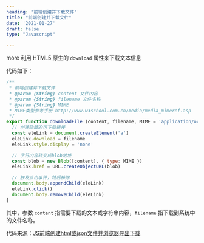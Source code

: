 ```yaml
---
heading: "前端创建并下载文件"
title: "前端创建并下载文件"
date: '2021-01-27'
draft: false
type: "Javascript"

---
```


more 利用 HTML5 原生的 `download` 属性来下载文本信息



代码如下：

```js
/**
 * 前端创建并下载文件
 * @param {String} content 文件内容
 * @param {String} filename 文件名称
 * @param {String} MIME
 * MIME类型参考手册 http://www.w3school.com.cn/media/media_mimeref.asp
 */
export function downloadFile (content, filename, MIME = 'application/octet-stream') {
  // 创建隐藏的可下载链接
  const eleLink = document.createElement('a')
  eleLink.download = filename
  eleLink.style.display = 'none'

  // 字符内容转变成blob地址
  const blob = new Blob([content], { type: MIME })
  eleLink.href = URL.createObjectURL(blob)

  // 触发点击事件，然后移除
  document.body.appendChild(eleLink)
  eleLink.click()
  document.body.removeChild(eleLink)
}
```

其中，参数 `content` 指需要下载的文本或字符串内容，`filename` 指下载到系统中的文件名称。

代码来源：[JS前端创建html或json文件并浏览器导出下载](https://www.zhangxinxu.com/wordpress/2017/07/js-text-string-download-as-html-json-file/)